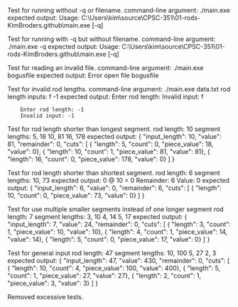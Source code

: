 Test for running without -q or filename.
    command-line argument: ./main.exe 
    expected output:
        Usage: C:\Users\kim\source\CPSC-351\01-rods-KimBroders\.github\main.exe [-q] <segment lengths filename>

Test for running with -q but without filename.
    command-line argument: ./main.exe -q
    expected output:
        Usage: C:\Users\kim\source\CPSC-351\01-rods-KimBroders\.github\main.exe [-q] <segment lengths filename>

Test for reading an invalid file. 
    command-line argument: ./main.exe bogusfile
    expected output: Error open file bogusfile

Test for invalid rod lengths.
    command-line argument: ./main.exe data.txt
    rod length inputs:
        f
        -1
    expected output:
        Enter rod length:
        Invalid input: f

        Enter rod length: -1
        Invalid input: -1

Test for rod length shorter than longest segment.
    rod length: 10
    segment lengths:
        5, 18
        10, 81
        16, 178
    expected output:
        {
        "input_length": 10,
        "value": 81,
        "remainder": 0,
        "cuts": [
        { "length": 5, "count": 0,
        "piece_value": 18, "value": 0},
        { "length": 10, "count": 1,
        "piece_value": 81, "value": 81},
        { "length": 16, "count": 0,
        "piece_value": 178, "value": 0}
        ] }
        
Test for rod length shorter than shortest segment.
    rod length: 6
    segment lengths:
        10, 73
    expected output:
        0 @ 10 = 0
        Remainder: 6
        Value: 0
    expected output:
        {
        "input_length": 6,
        "value": 0,
        "remainder": 6,
        "cuts": [
        { "length": 10, "count": 0,
        "piece_value": 73, "value": 0}
        ] }

Test for use multiple smaller segments instead of one longer segment
    rod length: 7
    segment lengths:
        3, 10
        4, 14
        5, 17
    expected output:
        {
        "input_length": 7,
        "value": 24,
        "remainder": 0,
        "cuts": [
        { "length": 3, "count": 1,
        "piece_value": 10, "value": 10},
        { "length": 4, "count": 1,
        "piece_value": 14, "value": 14},
        { "length": 5, "count": 0,
        "piece_value": 17, "value": 0}
        ] }

Test for general input
    rod length: 47
    segment lengths:
        10, 100
        5, 27
        2, 3
    expected output:
        {
        "input_length": 47,
        "value": 430,
        "remainder": 0,
        "cuts": [
        { "length": 10, "count": 4,
        "piece_value": 100, "value": 400},
        { "length": 5, "count": 1,
        "piece_value": 27, "value": 27},
        { "length": 2, "count": 1,
        "piece_value": 3, "value": 3}
        ] }

Removed excessive tests.
